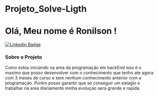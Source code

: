 # Projeto_Solve-Ligth

# Olá, Meu nome é Ronilson !

[![Linkedin Badge](https://img.shields.io/badge/-LinkedIn-blue?style=flat-square&logo=Linkedin&logoColor=white&link=https://www.linkedin.com/in/ronilson-xavier/)](https://www.linkedin.com/in/ronilson-xavier/)

### Sobre o Projeto
Como estou iniciando na area da programação em backEnd
isso é o maximo que posso desenvolver com o conhecimento que tenho ate agora
com 3 meses de curso e sem nenhum conhecimento anterior com a programação.
Porém posso garantir que se conseguir um estagio e trabalhar na area
diariamente minha evoluçao sera grande e rapida.